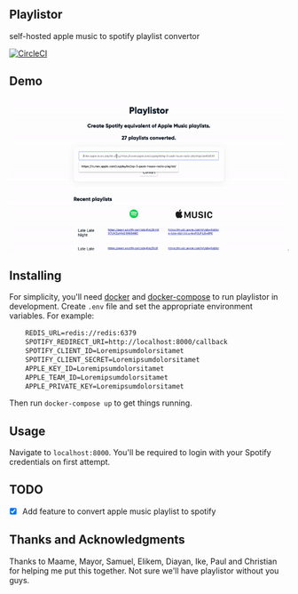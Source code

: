 ## Playlistor
self-hosted apple music to spotify playlist convertor

[![CircleCI](https://circleci.com/gh/akornor/playlistor/tree/master.svg?style=svg)](https://circleci.com/gh/akornor/playlistor/tree/master)

## Demo
![Demo](demo.gif)

## Installing
For simplicity, you'll need [docker](docker.com) and [docker-compose](https://docs.docker.com/compose/) to run playlistor in development. Create `.env` file and set the appropriate environment variables. For example:
```
	REDIS_URL=redis://redis:6379
	SPOTIFY_REDIRECT_URI=http://localhost:8000/callback
	SPOTIFY_CLIENT_ID=Loremipsumdolorsitamet
	SPOTIFY_CLIENT_SECRET=Loremipsumdolorsitamet
	APPLE_KEY_ID=Loremipsumdolorsitamet
	APPLE_TEAM_ID=Loremipsumdolorsitamet
	APPLE_PRIVATE_KEY=Loremipsumdolorsitamet
```
Then run `docker-compose up` to get things running.

## Usage
Navigate to `localhost:8000`. You'll be required to login with your Spotify credentials on first attempt.

## TODO
- [X] Add feature to convert apple music playlist to spotify

## Thanks and Acknowledgments
Thanks to Maame, Mayor, Samuel, Elikem, Diayan, Ike, Paul and Christian for helping me put this together. Not sure we'll have playlistor without you guys.
